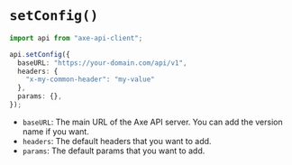 # `setConfig()`

```ts
import api from "axe-api-client";

api.setConfig({
  baseURL: "https://your-domain.com/api/v1",
  headers: {
    "x-my-common-header": "my-value"
  },
  params: {},
});
```

- `baseURL`: The main URL of the Axe API server. You can add the version name if you want.
- `headers`: The default headers that you want to add.
- `params`: The default params that you want to add.